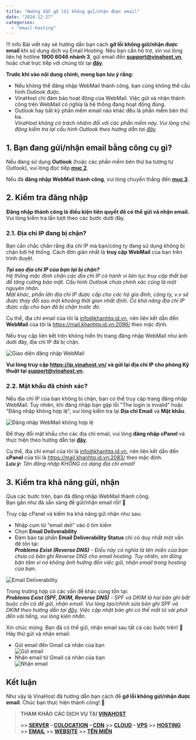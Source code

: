 ```yaml
---
title: "Hướng dẫn gỡ lỗi không gửi/nhận được email"
date: "2024-12-27"
categories:
  - "email-hosting"
---
```


!!! info
    Bài viết này sẽ hướng dẫn bạn cách **gỡ lỗi không gửi/nhận được email** khi sử dụng dịch vụ Email Hosting. Nếu bạn cần hỗ trợ, xin vui lòng liên hệ hotline **1900 6046 nhánh 3**, gửi email đến [**support@vinahost.vn**](mailto:support@vinahost.vn), hoặc chat trực tiếp với chúng tôi tại [**đây**](https://livechat.vinahost.vn/chat.php).

**Trước khi vào nội dung chính, mong bạn lưu ý rằng:**

- Nếu không thể đăng nhập WebMail thành công, bạn cũng không thể cấu hình Outlook được.
- VinaHost chỉ đảm bảo hoạt động của WebMail. Việc gửi và nhận thành công trên WebMail có nghĩa là hệ thống đang hoạt động đúng.
- Outlook hay bất kỳ phần mềm email nào khác đều là phần mềm bên thứ ba.<br>_VinaHost không có trách nhiệm đối với các phần mềm này. Vui lòng chủ động kiểm tra lại cấu hình Outlook theo hướng dẫn tại [đây](https://kb.vinahost.vn/Email/huong-dan-cau-hinh-email-tren-outlook/)._


## 1. Bạn đang gửi/nhận email bằng công cụ gì?

Nếu đang sử dụng **Outlook** (hoặc các phần mềm bên thứ ba tương tự Outlook), vui lòng đọc tiếp **[mục 2](#2-kiem-tra-ang-nhap)**.

Nếu đã **đăng nhập WebMail thành công**, vui lòng chuyển thẳng đến **[mục 3](#3-kiem-tra-kha-nang-gui-nhan)**.


## 2. Kiểm tra đăng nhập

**Đăng nhập thành công là điều kiện tiên quyết để có thể gửi và nhận email.**<br>
Vui lòng kiểm tra lần lượt theo các bước dưới đây.

### 2.1. Địa chỉ IP đang bị chặn?

Bạn cần chắc chắn rằng địa chỉ IP mà bạn/công ty đang sử dụng không bị chặn bởi hệ thống. Cách đơn giản nhất là **truy cập WebMail** của bạn trên trình duyệt.

_**Tại sao địa chỉ IP của bạn lại bị chặn?**<br>
Hệ thống mặc định chặn các địa chỉ IP có hành vi liên tục truy cập thất bại để tăng cường bảo mật. Cấu hình Outlook chưa chính xác cũng là một nguyên nhân.<br>
Mặt khác, phần lớn địa chỉ IP được cấp cho các hộ gia đình, công ty, v.v sẽ được thay đổi sau một khoảng thời gian nhất định. Có khả năng địa chỉ IP được cấp cho bạn đã bị chặn trước đó._

Cụ thể, địa chỉ email của tôi là info@khanhtq.id.vn, nên liên kết dẫn đến **WebMail** của tôi là https://mail.khanhtq.id.vn:2096/ theo mặc định.

Nếu truy cập liên kết trên không hiển thị trang đăng nhập WebMail như ảnh dưới đây, địa chỉ IP đã bị chặn.

![Giao diện đăng nhập WebMail](../../images/emailhosting-huong_dan_go_loi_khong_gui_nhan_duoc_email-01.jpg "Giao diện đăng nhập WebMail")

**Vui lòng truy cập https://ip.vinahost.vn/ và gửi lại địa chỉ IP cho phòng Kỹ thuật tại [support@vinahost.vn](mailto:support@vinahost.vn).**

### 2.2. Mật khẩu đã chính xác?

Nếu địa chỉ IP của bạn không bị chặn, bạn có thể truy cập trang đăng nhập WebMail. Tuy nhiên, khi đăng nhập bạn gặp lỗi "The login is invalid" hoặc "Đăng nhập không hợp lệ", vui lòng kiểm tra lại **Địa chỉ Email** và **Mật khẩu**.

![Đăng nhập WebMail không hợp lệ](../../images/emailhosting-huong_dan_go_loi_khong_gui_nhan_duoc_email-02.jpg "Đăng nhập WebMail không hợp lệ")

Để thay đổi mật khẩu cho các địa chỉ email, vui lòng **đăng nhập cPanel** và thực hiện theo hướng dẫn tại [**đây**](https://kb.vinahost.vn/Email/huong-dan-nhan-thong-tin-dang-nhap-cpanel-va-tao-tai-khoan-email-tai-vinahost/#huong-dan-tao-xoa-sua-thong-tin-tren-tai-khoan-email).

Cụ thể, địa chỉ email của tôi là info@khanhtq.id.vn, nên liên kết dẫn đến **cPanel** của tôi là https://mail.khanhtq.id.vn:2083/ theo mặc định.
<br>
_**Lưu ý:** Tên đăng nhập KHÔNG có dạng địa chỉ email!_


## 3. Kiểm tra khả năng gửi, nhận

Qua các bước trên, bạn đã đăng nhập WebMail thành công.<br>
Bạn gần như đã sẵn sàng để gửi/nhận email rồi! 🎉

Truy cập cPanel và kiểm tra khả năng gửi nhận như sau:

- Nhập cụm từ "email deli" vào ô tìm kiếm
- Chọn **Email Deliverability**<br>
- Đảm bảo tại phần **Email Deliverability Status** chỉ có duy nhất một vấn đề tồn tại:<br>
  _**Problems Exist (Reverse DNS)** - Điều này có nghĩa là tên miền của bạn chưa có bản ghi Reverse DNS cho email hosting. Tuy nhiên, xin đừng bận tâm vì nó không ảnh hưởng đến việc gửi, nhận email trong hosting của bạn._

![Email Deliverability](../../images/emailhosting-huong_dan_go_loi_khong_gui_nhan_duoc_email-03.jpg "Email Deliverability")

Trong trường hợp có các vấn đề khác cùng tồn tại:<br>
_**Problems Exist (SPF, DKIM, Reverse DNS)** - SPF và DKIM là hai bản ghi bắt buộc cần có để gửi, nhận email. Vui lòng tạo/chỉnh sửa bản ghi SPF và DKIM theo hướng dẫn tại [đây](https://blog.vinahost.vn/cai-dat-record-dkim-va-spf/). Việc cập nhật bản ghi có thể mất từ vài phút đến vài tiếng, vui lòng kiên nhẫn._

Xin chúc mừng. Bạn đã có thể gửi, nhận email sau tất cả các bước trên! 🥳<br>
Hãy thử gửi và nhận email:

- Gửi email đến Gmail cá nhân của bạn<br>
  ![Gửi email](../../images/emailhosting-huong_dan_go_loi_khong_gui_nhan_duoc_email-04.jpg "Gửi email")
- Nhận email từ Gmail cá nhân của bạn<br>
  ![Nhận email](../../images/emailhosting-huong_dan_go_loi_khong_gui_nhan_duoc_email-05.jpg "Nhận email")


## Kết luận

Như vậy là VinaHost đã hướng dẫn bạn cách để **gỡ lỗi không gửi/nhận được email**. Chúc bạn thực hiện thành công! 🍻


> **THAM KHẢO CÁC DỊCH VỤ TẠI [VINAHOST](https://vinahost.vn/)**
>
> **\>> [SERVER](https://vinahost.vn/thue-may-chu-rieng/) – [COLOCATION](https://vinahost.vn/colocation.html) – [CDN](https://vinahost.vn/dich-vu-cdn-chuyen-nghiep)**
> **\>> [CLOUD](https://vinahost.vn/cloud-server-gia-re/) – [VPS](https://vinahost.vn/vps-ssd-chuyen-nghiep/)**
> **\>> [HOSTING](https://vinahost.vn/wordpress-hosting)**
> **\>> [EMAIL](https://vinahost.vn/email-hosting)**
> **\>> [WEBSITE](http://vinawebsite.vn/)**
> **\>> [TÊN MIỀN](https://vinahost.vn/ten-mien-gia-re/)**